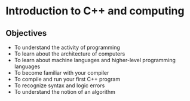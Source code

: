 # Introduction to C++ and computing
## Objectives
* To understand the activity of programming
* To learn about the architecture of computers
* To learn about machine languages and higher-level programming languages
* To become familiar with your compiler
* To compile and run your first C++ program
* To recognize syntax and logic errors
* To understand the notion of an algorithm
